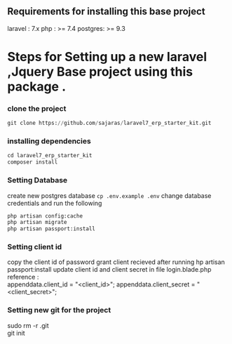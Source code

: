 ##  Requirements for installing this base project 
laravel : 7.x
php : >= 7.4
postgres: >= 9.3

# Steps for Setting up a new laravel ,Jquery Base project using this package . 

### clone the project 
```python
git clone https://github.com/sajaras/laravel7_erp_starter_kit.git
```
### installing dependencies
```python
cd laravel7_erp_starter_kit
composer install
```
### Setting Database
create new postgres database
`cp .env.example .env`
change database credentials and run the following

```python
php artisan config:cache
php artisan migrate
php artisan passport:install
```
###  Setting client id  
copy the client id of password grant client recieved after running hp artisan passport:install
update client id and client secret in file login.blade.php
reference :  
appenddata.client_id = "<client_id>";
 appenddata.client_secret = "<client_secret>";

 ###  Setting new git  for the project 

 sudo rm -r .git <br />
git init





